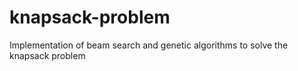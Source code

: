 # knapsack-problem
Implementation of beam search and genetic algorithms to solve the knapsack problem
